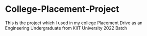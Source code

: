 # College-Placement-Project
This is the project which I used in my college Placement Drive as an Engineering Undergraduate from KIIT University 2022 Batch
